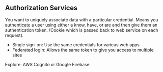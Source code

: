 ## Authorization Services

You want to uniquely associate data with a particular credential. Means you authenticate a user using either a know, have, or are and then give them an authentication token. (Cookie which is passed back to web service on each request).

- Single sign-on: Use the same credentials for various web apps
- Federated login: Allows the same token to give you access to multiple sites

Explore: AWS Cognito or Google Firebase
